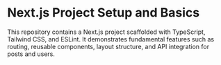 # Next.js Project Setup and Basics

This repository contains a Next.js project scaffolded with TypeScript, Tailwind CSS, and ESLint. It demonstrates fundamental features such as routing, reusable components, layout structure, and API integration for posts and users.
